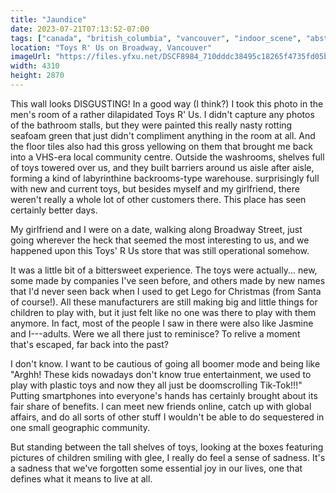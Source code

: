 ```yaml
---
title: "Jaundice"
date: 2023-07-21T07:13:52-07:00
tags: ["canada", "british_columbia", "vancouver", "indoor_scene", "abstract"]
location: "Toys R' Us on Broadway, Vancouver"
imageUrl: "https://files.yfxu.net/DSCF8984_710dddc38495c18265f4735fd05bc428.jpg"
width: 4310
height: 2870
---
```


This wall looks DISGUSTING! In a good way (I think?) I took this photo in the men's room of a rather dilapidated Toys R' Us. I didn't capture any photos of the bathroom stalls, but they were painted this really nasty rotting seafoam green that just didn't compliment anything in the room at all. And the floor tiles also had this gross yellowing on them that brought me back into a VHS-era local community centre. Outside the washrooms, shelves full of toys towered over us, and they built barriers around us aisle after aisle, forming a kind of labyrinthine backrooms-type warehouse. surprisingly full with new and current toys, but besides myself and my girlfriend, there weren't really a whole lot of other customers there. This place has seen certainly better days.

My girlfriend and I were on a date, walking along Broadway Street, just going wherever the heck that seemed the most interesting to us, and we happened upon this Toys' R Us store that was still operational somehow.

It was a little bit of a bittersweet experience. The toys were actually... new, some made by companies I've seen before, and others made by new names that I'd never seen back when I used to get Lego for Christmas (from Santa of course!). All these manufacturers are still making big and little things for children to play with, but it just felt like no one was there to play with them anymore. In fact, most of the people I saw in there were also like Jasmine and I---adults. Were we all there just to reminisce? To relive a moment that's escaped, far back into the past?

I don't know. I want to be cautious of going all boomer mode and being like "Arghh! These kids nowadays don't know true entertainment, we used to play with plastic toys and now they all just be doomscrolling Tik-Tok!!!" Putting smartphones into everyone's hands has certainly brought about its fair share of benefits. I can meet new friends online, catch up with global affairs, and do all sorts of other stuff I wouldn't be able to do sequestered in one small geographic community.

But standing between the tall shelves of toys, looking at the boxes featuring pictures of children smiling with glee, I really do feel a sense of sadness. It's a sadness that we've forgotten some essential joy in our lives, one that defines what it means to live at all.
